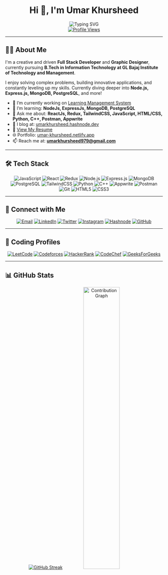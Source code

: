 <h1 align="center">Hi 👋, I'm Umar Khursheed</h1>

<div align="center">
  <img src="https://readme-typing-svg.herokuapp.com?font=Fira+Code&weight=600&size=24&pause=1000&color=0EA5E9&center=true&vCenter=true&random=false&width=500&height=60&lines=Full+Stack+Web+Developer;Graphic+Designer;B.Tech+IT+Student+at+GL+Bajaj;Always+Learning+%26+Building" alt="Typing SVG" />
</div>

<div align="center">
  <a href="https://github.com/umarsayed12">
    <img src="https://komarev.com/ghpvc/?username=umarsayed12&color=blueviolet&style=for-the-badge" alt="Profile Views" />
  </a>
</div>

<hr/>

## 👨‍💻 About Me

I'm a creative and driven **Full Stack Developer** and **Graphic Designer**, currently pursuing **B.Tech in Information Technology at GL Bajaj Institute of Technology and Management**.

I enjoy solving complex problems, building innovative applications, and constantly leveling up my skills. Currently diving deeper into **Node.js, Express.js, MongoDB, PostgreSQL**, and more!

- 🔭 I’m currently working on [Learning Management System](https://github.com/umarsayed12/Learning-Management-System)  
- 🌱 I’m learning: **NodeJs, ExpressJs, MongoDB, PostgreSQL**  
- 💬 Ask me about: **ReactJs, Redux, TailwindCSS, JavaScript, HTML/CSS, Python, C++, Postman, Appwrite**  
- 📝 I blog at: [umarkhursheed.hashnode.dev](https://umarkhursheed.hashnode.dev/)  
- 📄 [View My Resume](https://drive.google.com/file/d/13qNs4jaZm_-0gxbmrMGCYMOU3X3p9RDA/view?usp=sharing)  
- 🌐 Portfolio: [umar-khursheed.netlify.app](https://umar-khursheed.netlify.app/)  
- 📫 Reach me at: **umarkhursheed979@gmail.com**

---

## 🛠 Tech Stack

<div align="center">

![JavaScript](https://img.shields.io/badge/JavaScript-F7DF1E?style=for-the-badge&logo=javascript&logoColor=black)
![React](https://img.shields.io/badge/React-20232A?style=for-the-badge&logo=react&logoColor=61DAFB)
![Redux](https://img.shields.io/badge/Redux-593D88?style=for-the-badge&logo=redux&logoColor=white)
![Node.js](https://img.shields.io/badge/Node.js-339933?style=for-the-badge&logo=nodedotjs&logoColor=white)
![Express.js](https://img.shields.io/badge/Express.js-000000?style=for-the-badge&logo=express&logoColor=white)
![MongoDB](https://img.shields.io/badge/MongoDB-4EA94B?style=for-the-badge&logo=mongodb&logoColor=white)
![PostgreSQL](https://img.shields.io/badge/PostgreSQL-316192?style=for-the-badge&logo=postgresql&logoColor=white)
![TailwindCSS](https://img.shields.io/badge/Tailwind_CSS-38B2AC?style=for-the-badge&logo=tailwind-css&logoColor=white)
![Python](https://img.shields.io/badge/Python-3776AB?style=for-the-badge&logo=python&logoColor=white)
![C++](https://img.shields.io/badge/C++-00599C?style=for-the-badge&logo=c%2B%2B&logoColor=white)
![Appwrite](https://img.shields.io/badge/Appwrite-F02E65?style=for-the-badge&logo=appwrite&logoColor=white)
![Postman](https://img.shields.io/badge/Postman-FF6C37?style=for-the-badge&logo=postman&logoColor=white)
![Git](https://img.shields.io/badge/Git-F05032?style=for-the-badge&logo=git&logoColor=white)
![HTML5](https://img.shields.io/badge/HTML5-E34F26?style=for-the-badge&logo=html5&logoColor=white)
![CSS3](https://img.shields.io/badge/CSS3-1572B6?style=for-the-badge&logo=css3&logoColor=white)

</div>

---

## 🔗 Connect with Me

<div align="center">

[![Email](https://img.shields.io/badge/Gmail-D14836?style=for-the-badge&logo=gmail&logoColor=white)](mailto:umarkhursheed979@gmail.com)
[![LinkedIn](https://img.shields.io/badge/LinkedIn-0077B5?style=for-the-badge&logo=linkedin&logoColor=white)](https://linkedin.com/in/umar-khursheed)
[![Twitter](https://img.shields.io/badge/Twitter-1DA1F2?style=for-the-badge&logo=twitter&logoColor=white)](https://twitter.com/umarsay10637826)
[![Instagram](https://img.shields.io/badge/Instagram-E4405F?style=for-the-badge&logo=instagram&logoColor=white)](https://instagram.com/umar_sayed_147)
[![Hashnode](https://img.shields.io/badge/Hashnode-2962FF?style=for-the-badge&logo=hashnode&logoColor=white)](https://hashnode.com/@umar8400)
[![GitHub](https://img.shields.io/badge/GitHub-100000?style=for-the-badge&logo=github&logoColor=white)](https://github.com/umarsayed12)

</div>

---

## 🧠 Coding Profiles

<div align="center">

[![LeetCode](https://img.shields.io/badge/LeetCode-FFA116?style=for-the-badge&logo=LeetCode&logoColor=black)](https://www.leetcode.com/umar_khursheed)
[![Codeforces](https://img.shields.io/badge/Codeforces-445f9d?style=for-the-badge&logo=codeforces&logoColor=white)](https://codeforces.com/profile/umar_it2206)
[![HackerRank](https://img.shields.io/badge/HackerRank-2EC866?style=for-the-badge&logo=hackerrank&logoColor=white)](https://www.hackerrank.com/umarkhursheed979)
[![CodeChef](https://img.shields.io/badge/CodeChef-%23964B00.svg?style=for-the-badge&logo=codechef&logoColor=white)](https://www.codechef.com/users/good_bats_76)
[![GeeksForGeeks](https://img.shields.io/badge/GeeksforGeeks-298D46?style=for-the-badge&logo=geeksforgeeks&logoColor=white)](https://auth.geeksforgeeks.org/user/umarkhurs1n0y/profile)

</div>

---

## 📊 GitHub Stats

<div align="center">
<a href="https://git.io/streak-stats"><img src="https://git-hub-streak-stats.vercel.app?user=umarsayed12&theme=vision-friendly-dark" alt="GitHub Streak" /></a>
<img width="48%" src="https://github-readme-activity-graph.vercel.app/graph?username=umarsayed12&bg_color=1a1b27&color=628fda&line=2fcbfe&point=ffffff&area=true&hide_border=true" alt="Contribution Graph" />
</div>
